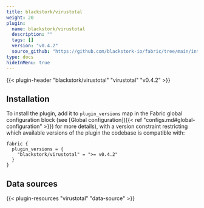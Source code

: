 ```yaml
---
title: blackstork/virustotal
weight: 20
plugin:
  name: blackstork/virustotal
  description: ""
  tags: []
  version: "v0.4.2"
  source_github: "https://github.com/blackstork-io/fabric/tree/main/internal/virustotal/"
type: docs
hideInMenu: true
---
```


{{< plugin-header "blackstork/virustotal" "virustotal" "v0.4.2" >}}

## Installation

To install the plugin, add it to `plugin_versions` map in the Fabric global configuration block (see [Global configuration]({{< ref "configs.md#global-configuration" >}}) for more details), with a version constraint restricting which available versions of the plugin the codebase is compatible with:

```hcl
fabric {
  plugin_versions = {
    "blackstork/virustotal" = ">= v0.4.2"
  }
}
```


## Data sources

{{< plugin-resources "virustotal" "data-source" >}}
